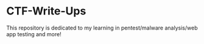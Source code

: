 # CTF-Write-Ups
This repository is dedicated to my learning in pentest/malware analysis/web app testing and more!
